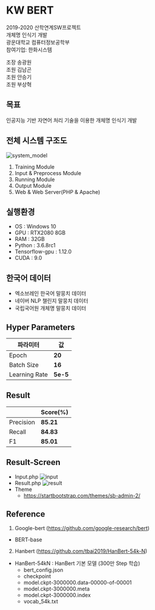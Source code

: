 # KW BERT
2019-2020 산학연계SW프로젝트<br>
개체명 인식기 개발<br>
광운대학교 컴퓨터정보공학부<br>
참여기업: 한화시스템<br>

조장 송광원<br>
조원 김남곤<br>
조원 안승기<br>
조원 부상혁<br>


## 목표
인공지능 기반 자연어 처리 기술을 이용한 개체명 인식기 개발 <br>


## 전체 시스템 구조도
![system_model](https://user-images.githubusercontent.com/32921225/83033390-02170380-a072-11ea-9156-89edb5b49521.png)
1. Training Module <br>
2. Input & Preprocess Module <br>
3. Running Module <br>
4. Output Module <br>
5. Web & Web Server(PHP & Apache) <br>


## 실행환경
 * OS : Windows 10 <br>
 * GPU : RTX2080 8GB <br>
 * RAM : 32GB <br>
 * Python : 3.6.8rc1 <br>
 * Tensorflow-gpu : 1.12.0 <br>
 * CUDA : 9.0 <br>


## 한국어 데이터
 * 엑소브레인 한국어 말뭉치 데이터 <br>
 * 네이버 NLP 챌린지 말뭉치 데이터 <br>
 * 국립국어원 개체명 말뭉치 데이터 <br>

## Hyper Parameters

| 파라미터       | 값       |
| ------------- | -------- |
| Epoch         | **20**   |
| Batch Size    | **16**   |
| Learning Rate | **5e-5** |


## Result

|            | Score(%)    |
| ---------- | ----------- |
| Precision  | **85.21**   |
| Recall     | **84.83**   |
| F1         | **85.01**   |


## Result-Screen
 * Input.php
![input](https://user-images.githubusercontent.com/32921225/83036974-2ffe4700-a076-11ea-8589-af40547d20d2.png)
 * Result.php
![result](https://user-images.githubusercontent.com/32921225/83036984-312f7400-a076-11ea-99a9-17470cbb4e8f.PNG)
 * Theme
   - https://startbootstrap.com/themes/sb-admin-2/


## Reference
1) Google-bert (https://github.com/google-research/bert)
 * BERT-base <br>

2) Hanbert (https://github.com/tbai2019/HanBert-54k-N)
 * HanBert-54kN : HanBert 기본 모델 (300만 Step 학습) <br>
   - bert_config.json <br>
   - checkpoint <br>
   - model.ckpt-3000000.data-00000-of-00001 <br>
   - model.ckpt-3000000.meta <br>
   - model.ckpt-3000000.index <br>
   - vocab_54k.txt <br>

